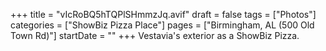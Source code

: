 +++
title = "vIcRoBQ5hTQPlSHmmzJq.avif"
draft = false
tags = ["Photos"]
categories = ["ShowBiz Pizza Place"]
pages = ["Birmingham, AL (500 Old Town Rd)"]
startDate = ""
+++
Vestavia's exterior as a ShowBiz Pizza.
